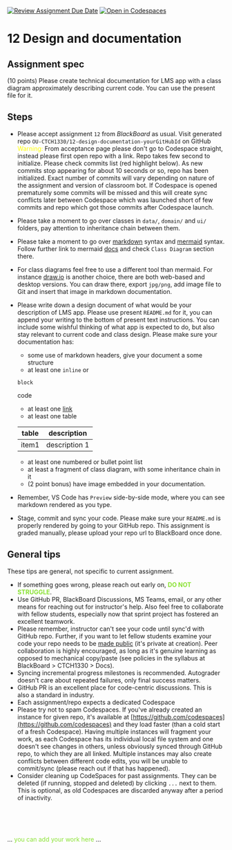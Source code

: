 [![Review Assignment Due Date](https://classroom.github.com/assets/deadline-readme-button-24ddc0f5d75046c5622901739e7c5dd533143b0c8e959d652212380cedb1ea36.svg)](https://classroom.github.com/a/9_rsoaAs)
[![Open in Codespaces](https://classroom.github.com/assets/launch-codespace-7f7980b617ed060a017424585567c406b6ee15c891e84e1186181d67ecf80aa0.svg)](https://classroom.github.com/open-in-codespaces?assignment_repo_id=14884784)
# 12 Design and documentation

## Assignment spec

(10 points) Please create technical documentation for LMS app with a class diagram approximately describing current code. You can use the present file for it. 

## Steps

- Please accept assignment `12` from *BlackBoard* as usual. Visit generated repo `OU-CTCH1330/12-design-documentation-yourGitHubId` on GitHub
<br /><span style='color: yellow'>Warning:</span> From acceptance page please don't go to Codespace straight, instead please first open repo with a link. Repo takes few second to initialize. Please check commits list (red highlight below). As new commits stop appearing for about 10 seconds or so, repo has been initialized. Exact number of commits will vary depending on nature of the assignment and version of classroom bot. If Codespace is opened prematurely some commits will be missed and this will create sync conflicts later between Codespace which was launched short of few commits and repo which got those commits after Codespace launch. 
- Please take a moment to go over classes in `data/`, `domain/` and `ui/` folders, pay attention to inheritance chain between them. 
- Please take a moment to go over [markdown](https://docs.github.com/en/get-started/writing-on-github/getting-started-with-writing-and-formatting-on-github/basic-writing-and-formatting-syntax) syntax and [mermaid](https://docs.github.com/en/get-started/writing-on-github/working-with-advanced-formatting/creating-diagrams) syntax. Follow further link to mermaid [docs](https://mermaid.js.org/intro/) and check `Class Diagram` section there. 
- For class diagrams feel free to use a different tool than mermaid. For instance [draw.io](https://www.diagrams.net/) is another choice, there are both web-based and desktop versions. You can draw there, export `jpg/png`, add image file to Git and insert that image in markdown documentation. 
- Please write down a design document of what would be your description of LMS app. Please use present `README.md` for it, you can append your writing to the bottom of present text instructions. You can include some wishful thinking of what app is expected to do, but also stay relevant to current code and class design. Please make sure your documentation has:
  - some use of markdown headers, give your document a some structure
  - at least one `inline` or 
  ``` 
  block 
  ``` 
  code
  - at least one [link](https://www.google.com/)
  - at least one table

  | table | description |
  | -- | -- | 
  | item1 | description 1| 
  - at least one numbered or bullet point list
  - at least a fragment of class diagram, with some inheritance chain in it
  - (2 point bonus) have image embedded in your documentation. 
- Remember, VS Code has `Preview` side-by-side mode, where you can see markdown rendered as you type.
- Stage, commit and sync your code. Please make sure your `README.md` is properly rendered by going to your GitHub repo. This assignment is graded manually, please upload your repo url to BlackBoard once done.


## General tips 

These tips are general, not specific to current assignment.

- If something goes wrong, please reach out early on, <span style='color: #8ae234'>**DO NOT STRUGGLE**</span>. 
- Use GitHub PR, BlackBoard Discussions, MS Teams, email, or any other means for reaching out for instructor's help. Also feel free to collaborate with fellow students, especially now that sprint project has fostered an excellent teamwork. 
- Please remember, instructor can't see your code until sync'd with GitHub repo. Further, if you want to let fellow students examine your code your repo needs to be [made public](https://docs.github.com/en/repositories/managing-your-repositorys-settings-and-features/managing-repository-settings/setting-repository-visibility#changing-a-repositorys-visibility) (it's private at creation). Peer collaboration is highly encouraged, as long as it's genuine learning as opposed to mechanical copy/paste (see policies in the syllabus at BlackBoard > CTCH1330 > Docs).
- Syncing incremental progress milestones is recommended. Autograder doesn't care about repeated failures, only final success matters. 
- GitHub PR is an excellent place for code-centric discussions. This is also a standard in industry.
- Each assignment/repo expects a dedicated Codespace
- Please try not to spam Codespaces. If you've already created an instance for given repo, it's available at  [https://github.com/codespaces](https://github.com/codespaces) and they load faster (than a cold start of a fresh Codespace). Having multiple instances will fragment your work, as each Codespace has its individual local file system and one doesn't see changes in others, unless obviously synced through GitHub repo, to which they are all linked. Multiple instances may also create conflicts between different code edits, you will be unable to commit/sync (please reach out if that has happened).
- Consider cleaning up CodeSpaces for past assignments. They can be deleted (if running, stopped and deleted) by clicking `...` next to them. This is optional, as old Codespaces are discarded anyway after a period of inactivity.  

<br /><br /><br />

... <span style='color: #8ae234'>you can add your work here </span>...
